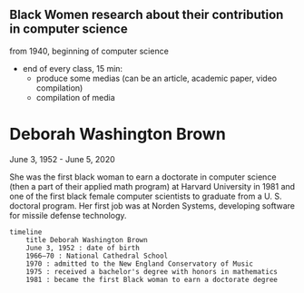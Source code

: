 ## Black Women research about their contribution in computer science

from 1940, beginning of computer science

- end of every class, 15 min:
    - produce some medias (can be an article, academic paper, video compilation)
    - compilation of media

# Deborah Washington Brown

June 3, 1952 - June 5, 2020

She was the first black woman to earn a doctorate in computer science (then a part of their applied math program) at Harvard University in 1981 and one of the first black female computer scientists to graduate from a U. S. doctoral program. Her first job was at Norden Systems, developing software for missile defense technology.


```mermaid
timeline
    title Deborah Washington Brown
    June 3, 1952 : date of birth
    1966–70 : National Cathedral School
    1970 : admitted to the New England Conservatory of Music
    1975 : received a bachelor's degree with honors in mathematics
    1981 : became the first Black woman to earn a doctorate degree
```